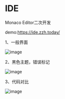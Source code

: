 # IDE

Monaco Editor二次开发

demo:https://ide.zzh.today/

1、一般界面

![image](https://user-images.githubusercontent.com/2792725/115114458-1afa1180-9fc2-11eb-9cd6-e042dde16290.png)

2、黑色主题，错误标记

![image](https://user-images.githubusercontent.com/2792725/115114499-5a286280-9fc2-11eb-8077-f2ce248f42e7.png)

3、代码对比

![image](https://user-images.githubusercontent.com/2792725/115114417-e1c1a180-9fc1-11eb-92ea-b320e721c1e6.png)



